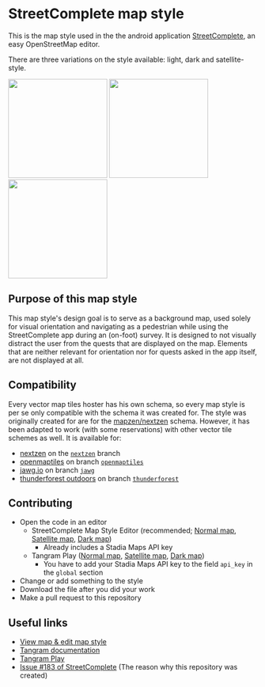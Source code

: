 # StreetComplete map style

This is the map style used in the the android application [StreetComplete](https://github.com/streetcomplete/StreetComplete), an easy OpenStreetMap editor.

There are three variations on the style available: light, dark and satellite-style.

<img src="https://raw.githubusercontent.com/streetcomplete/streetcomplete-mapstyle/gh-pages/images/light.png" height="200px"> <img src="https://raw.githubusercontent.com/streetcomplete/streetcomplete-mapstyle/gh-pages/images/dark.png" height="200px"> <img src="https://raw.githubusercontent.com/streetcomplete/streetcomplete-mapstyle/gh-pages/images/satellite.png" height="200px">

## Purpose of this map style

This map style's design goal is to serve as a background map, used solely for visual orientation and navigating as a pedestrian while using the StreetComplete app during an (on-foot) survey.
It is designed to not visually distract the user from the quests that are displayed on the map. Elements that are neither relevant for orientation nor for quests asked in the app itself, are not displayed at all.

## Compatibility

Every vector map tiles hoster has his own schema, so every map style is per se only compatible with the schema it was created for. The style was originally created for are for the [mapzen/nextzen](https://www.nextzen.org/) schema. However, it has been adapted to work (with some reservations) with other vector tile schemes as well. It is available for:

- [nextzen](https://www.nextzen.org/) on the [`nextzen`](https://github.com/streetcomplete/streetcomplete-mapstyle/tree/nextzen) branch
- [openmaptiles](https://openmaptiles.org/schema/) on branch [`openmaptiles`](https://github.com/streetcomplete/streetcomplete-mapstyle/tree/openmaptiles)
- [jawg.io](https://www.jawg.io/en/maps) on branch [`jawg`](https://github.com/streetcomplete/streetcomplete-mapstyle/tree/jawg)
- [thunderforest outdoors](https://www.thunderforest.com/docs/thunderforest.outdoors-v2/) on branch [`thunderforest`](https://github.com/streetcomplete/streetcomplete-mapstyle/tree/thunderforest)

## Contributing

* Open the code in an editor
  * StreetComplete Map Style Editor (recommended; [Normal map](https://streetcomplete.github.io/streetcomplete-mapstyle/?provider=openmaptiles&style=light), [Satellite map](https://streetcomplete.github.io/streetcomplete-mapstyle/?provider=openmaptiles&style=satellite), [Dark map](https://streetcomplete.github.io/streetcomplete-mapstyle/?provider=openmaptiles&style=dark))
    * Already includes a Stadia Maps API key
  * Tangram Play ([Normal map](https://tangram.city/play/?scene=https://raw.githubusercontent.com/streetcomplete/streetcomplete-mapstyle/openmaptiles/streetcomplete-light-style.yaml),  [Satellite map](https://tangram.city/play/?scene=https://raw.githubusercontent.com/streetcomplete/streetcomplete-mapstyle/openmaptiles/streetcomplete-satellite-style.yaml), [Dark map](https://tangram.city/play/?scene=https://raw.githubusercontent.com/streetcomplete/streetcomplete-mapstyle/openmaptiles/streetcomplete-dark-style.yaml))
    * You have to add your Stadia Maps API key to the field `api_key` in the `global` section
* Change or add something to the style
* Download the file after you did your work
* Make a pull request to this repository

## Useful links

* [View map & edit map style](https://streetcomplete.github.io/streetcomplete-mapstyle/?provider=openmaptiles)
* [Tangram documentation](https://mapzen.com/documentation/tangram/)
* [Tangram Play](https://tangram.city/play/)
* [Issue #183 of StreetComplete](https://github.com/streetcomplete/StreetComplete/issues/183) (The reason why this repository was created)
